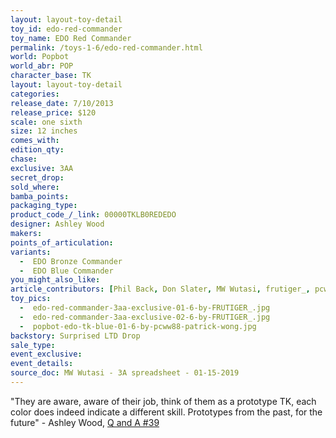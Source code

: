 ```yaml
---
layout: layout-toy-detail 
toy_id: edo-red-commander
toy_name: EDO Red Commander
permalink: /toys-1-6/edo-red-commander.html
world: Popbot
world_abr: POP
character_base: TK
layout: layout-toy-detail
categories: 
release_date: 7/10/2013
release_price: $120 
scale: one sixth
size: 12 inches
comes_with: 
edition_qty: 
chase: 
exclusive: 3AA
secret_drop: 
sold_where: 
bamba_points: 
packaging_type: 
product_code_/_link: 00000TKLB0REDEDO
designer: Ashley Wood
makers: 
points_of_articulation: 
variants: 
  -  EDO Bronze Commander
  -  EDO Blue Commander
you_might_also_like: 
article_contributors: [Phil Back, Don Slater, MW Wutasi, frutiger_, pcww88]
toy_pics: 
  -  edo-red-commander-3aa-exclusive-01-6-by-FRUTIGER_.jpg
  -  edo-red-commander-3aa-exclusive-02-6-by-FRUTIGER_.jpg
  -  popbot-edo-tk-blue-01-6-by-pcww88-patrick-wong.jpg
backstory: Surprised LTD Drop
sale_type: 
event_exclusive: 
event_details: 
source_doc: MW Wutasi - 3A spreadsheet - 01-15-2019
---
```

"They are aware, aware of their job, think of them as a prototype TK, each color does indeed indicate a different skill. Prototypes from the past, for the future" - Ashley Wood, <a href="https://www.worldofthreea.com/threea-production-blog/qa39" target="_blank">Q and A #39</a> 
